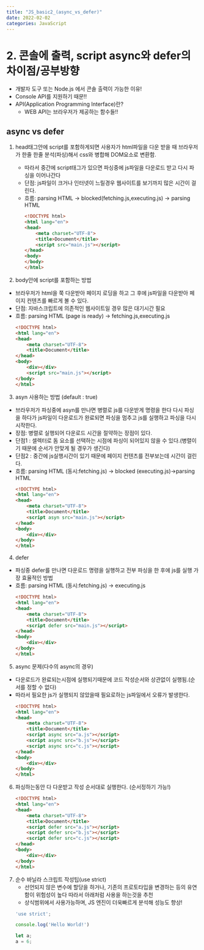 ```yaml
---
title: "JS_basic2_(async_vs_defer)"
date: 2022-02-02 
categories: JavaScript
---
```


# 2. 콘솔에 출력, script async와 defer의 차이점/공부방향

- 개발자 도구 또는 Node.js 에서 콘솔 출력이 가능한 이유!
- Console API를 지원하기 때문!!
- API(Application Programming Interface)란?
    - WEB API는 브라우저가 제공하는 함수들!!

## async vs defer

1. head태그안에 script를 포함하게되면 사용자가 html파일을 다운 받을 때 브라우저가 한줄 한줄 분석(파싱)해서 css와 병합해 DOM요소로 변환함. 
    - 따라서 중간에 script태그가 있으면 파싱중에 js파일을 다운로드 받고 다시 파싱을 이어나간다 
    - 단점: js파일이 크거나 인터넷이 느릴경우 웹사이트를 보기까지 많은 시간이 걸린다.
    - 흐름: parsing HTML -> blocked(fetching.js,executing.js) -> parsing HTML
        ```HTML
        <!DOCTYPE html>
        <html lang="en">
        <head>
            <meta charset="UTF-8">
            <title>Document</title>
            <script src="main.js"></script>
        </head>
        <body>
        </body>
        </html>
        ```

2. body안에 script를 포함하는 방법
-  브라우저가 html을 쭉 다운받아 페이지 로딩을 하고 그 후에 js파일을 다운받아 페이지 컨텐츠를 빠르게 볼 수 있다. 
- 단점: 자바스크립트에 의존적인 웹사이트일 경우 많은 대기시간 필요
- 흐름: parsing HTML (page is ready) -> fetching.js,executing.js
    ```HTML
    <!DOCTYPE html>
    <html lang="en">
    <head>
        <meta charset="UTF-8">
        <title>Document</title>   
    </head>
    <body>
        <div></div>
        <script src="main.js"></script>
    </body>
    </html>
    ```
3. asyn 사용하는 방법 (default : true) 
- 브라우저가 파싱중에 asyn를 만나면 병렬로 js를 다운받게 명령을 한다 다시 파싱을 하다가 js파일이 다운로드가 완료되면 파싱을 멈추고 js를 실행하고 파싱을 다시 시작한다.
- 장점: 병렬로 실행되어 다운로드 시간을 절약하는 장점이 있다. 
- 단점1 : 셀렉터로 돔 요소를 선택하는 시점에 파싱이 되어있지 않을 수 있다.(병렬이기 때문에 순서가 안맞게 될 경우가 생긴다)
- 단점2 : 중간에 js실행시간이 있기 때문에 페이지 컨텐츠를 전부보는데 시간이 걸린다.
- 흐름: parsing HTML (동시:fetching.js) -> blocked (executing.js)->parsing HTML
    ```HTML
    <!DOCTYPE html>
    <html lang="en">
    <head>
        <meta charset="UTF-8">
        <title>Document</title>   
        <script asyn src="main.js"></script>
    </head>
    <body>
        <div></div>
    </body>
    </html>
    ```

4. defer
- 파싱중 defer를 만나면 다운로드 명령을 실행하고 전부 파싱을 한 후에 js를 실행 가장 효율적인 방법
- 흐름: parsing HTML (동시:fetching.js) -> executing.js
    ```HTML
    <!DOCTYPE html>
    <html lang="en">
    <head>
        <meta charset="UTF-8">
        <title>Document</title>   
        <script defer src="main.js"></script>
    </head>
    <body>
        <div></div>
    </body>
    </html>
    ```

5. async 문제(다수의 async의 경우)
- 다운로드가 완료되는시점에 실행되기때문에 코드 작성순서와 상관없이 실행됨.(순서를 정할 수 없다)
- 따라서 필요한 js가 실행되지 않았을때 필요로하는 js파일에서 오류가 발생한다.
    ```HTML
    <!DOCTYPE html>
    <html lang="en">
    <head>
        <meta charset="UTF-8">
        <title>Document</title>   
        <script async src="a.js"></script>
        <script async src="b.js"></script>
        <script async src="c.js"></script>
    </head>
    <body>
        <div></div>
    </body>
    </html>
    ```

6. 파싱하는동안 다 다운받고 작성 순서대로 실행한다. (순서정하기 가능!)
    ```HTML
    <!DOCTYPE html>
    <html lang="en">
    <head>
        <meta charset="UTF-8">
        <title>Document</title>   
        <script defer src="a.js"></script>
        <script defer src="b.js"></script>
        <script defer src="c.js"></script>
    </head>
    <body>
        <div></div>
    </body>
    </html>
    ```
7. 순수 바닐라 스크립트 작성팁(use strict)
    - 선언되지 않은 변수에 할당을 하거나, 기존의 프로토타입을 변경하는 등의 유연함이 위험성이 높다 따라서 아래처럼 사용을 하는것을 추천
    - 상식범위에서 사용가능하며, JS 엔진이 더욱빠르게 분석해 성능도 향상!
    ```javascript
    'use strict';

    console.log('Hello World!')

    let a;
    a = 6;
    ```
